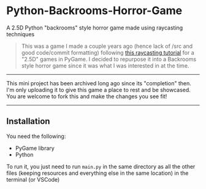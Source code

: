 # Python-Backrooms-Horror-Game
A 2.5D Python "backrooms" style horror game made using raycasting techniques 

> This was a game I made a couple years ago (hence lack of /src and good code/commit formatting) following [this raycasting tutorial](https://youtu.be/ECqUrT7IdqQ?si=lNja0eLVciibl5d7) for a "2.5D" games in PyGame. I decided to repurpose it into a Backrooms style horror game since it was what I was interested in at the time. 

---

This mini project has been archived long ago since its "completion" then. I'm only uploading it to give this game a place to rest and be showcased. You are welcome to fork this and make the changes you see fit!

---

## Installation
You need the following:
  - PyGame library
  - Python

To run it, you just need to run ```main.py``` in the same directory as all the other files (keeping resources and everything else in the same location) in the terminal (or VSCode)
